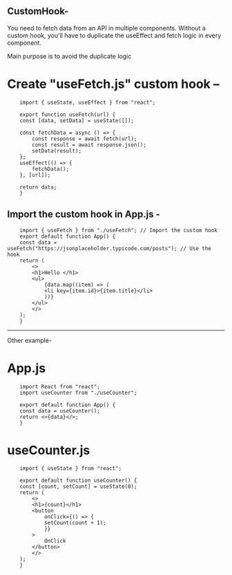 CustomHook-
-----------
You need to fetch data from an API in multiple components. Without a custom hook, you'll have to duplicate the useEffect and fetch logic in every component.

Main purpose is to avoid the duplicate logic


Create "useFetch.js" custom hook – 
==================================

        import { useState, useEffect } from "react";

        export function useFetch(url) {
        const [data, setData] = useState([]);

        const fetchData = async () => {
            const response = await fetch(url);
            const result = await response.json();
            setData(result);
        };
        useEffect(() => {
            fetchData();
        }, [url]);

        return data;
        }


Import the  custom hook in App.js -
-----------------------------------

        import { useFetch } from "./useFetch"; // Import the custom hook
        export default function App() {
        const data = useFetch("https://jsonplaceholder.typicode.com/posts"); // Use the hook
        return (
            <>
            <h1>Hello </h1>
            <ul>
                {data.map((item) => (
                <li key={item.id}>{item.title}</li>
                ))}
            </ul>
            </>
        );
        }

------------------------------------------------------------------------------------------------------
Other example-

App.js
=======

        import React from "react";
        import useCounter from "./useCounter";

        export default function App() {
        const data = useCounter();
        return <>{data}</>;
        }

useCounter.js
==============

        import { useState } from "react";

        export default function useCounter() {
        const [count, setCount] = useState(0);
        return (
            <>
            <h1>{count}</h1>
            <button
                onClick={() => {
                setCount(count + 1);
                }}
            >
                OnClick
            </button>
            </>
        );
        }


